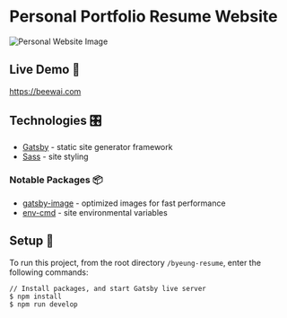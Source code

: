 # Personal Portfolio Resume Website

![Personal Website Image](https://cdn.dribbble.com/users/2717568/screenshots/6599629/byeungresume-small.jpg)

## Live Demo 🚀

https://beewai.com

## Technologies 🎛

- [Gatsby](https://www.gatsbyjs.org/) - static site generator framework
- [Sass](https://sass-lang.com/) - site styling

### Notable Packages 📦

- [gatsby-image](https://www.gatsbyjs.org/packages/gatsby-image/) - optimized images for fast performance
- [env-cmd](https://www.npmjs.com/package/env-cmd) - site environmental variables

## Setup 🧱

To run this project, from the root directory `/byeung-resume`, enter the following commands:

```
// Install packages, and start Gatsby live server
$ npm install
$ npm run develop
```
